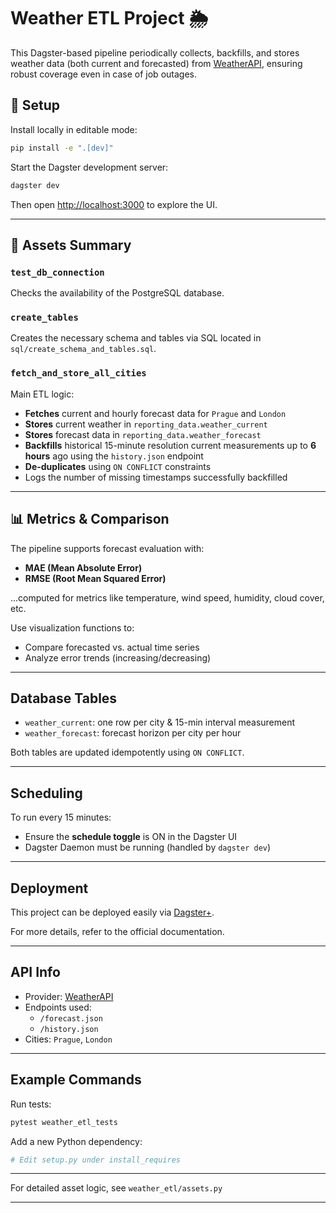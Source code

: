 # Weather ETL Project 🌦️

This Dagster-based pipeline periodically collects, backfills, and stores weather data (both current and forecasted) from [WeatherAPI](https://www.weatherapi.com/), ensuring robust coverage even in case of job outages.

## 🔧 Setup

Install locally in editable mode:

```bash
pip install -e ".[dev]"
```

Start the Dagster development server:

```bash
dagster dev
```

Then open [http://localhost:3000](http://localhost:3000) to explore the UI.

---

## 📅 Assets Summary

### `test_db_connection`
Checks the availability of the PostgreSQL database.

### `create_tables`
Creates the necessary schema and tables via SQL located in `sql/create_schema_and_tables.sql`.

### `fetch_and_store_all_cities`
Main ETL logic:

- **Fetches** current and hourly forecast data for `Prague` and `London`
- **Stores** current weather in `reporting_data.weather_current`
- **Stores** forecast data in `reporting_data.weather_forecast`
- **Backfills** historical 15-minute resolution current measurements up to **6 hours** ago using the `history.json` endpoint
- **De-duplicates** using `ON CONFLICT` constraints
- Logs the number of missing timestamps successfully backfilled

---

## 📊 Metrics & Comparison

The pipeline supports forecast evaluation with:

- **MAE (Mean Absolute Error)**
- **RMSE (Root Mean Squared Error)**

...computed for metrics like temperature, wind speed, humidity, cloud cover, etc.

Use visualization functions to:

- Compare forecasted vs. actual time series
- Analyze error trends (increasing/decreasing)

---

## Database Tables

- `weather_current`: one row per city & 15-min interval measurement
- `weather_forecast`: forecast horizon per city per hour

Both tables are updated idempotently using `ON CONFLICT`.

---

## Scheduling

To run every 15 minutes:
- Ensure the **schedule toggle** is ON in the Dagster UI
- Dagster Daemon must be running (handled by `dagster dev`)

---

##  Deployment

This project can be deployed easily via [Dagster+](https://docs.dagster.io/dagster-plus/).

For more details, refer to the official documentation.

---

## API Info

- Provider: [WeatherAPI](https://www.weatherapi.com/)
- Endpoints used:
  - `/forecast.json`
  - `/history.json`
- Cities: `Prague`, `London`

---

## Example Commands

Run tests:
```bash
pytest weather_etl_tests
```

Add a new Python dependency:
```bash
# Edit setup.py under install_requires
```

---

For detailed asset logic, see `weather_etl/assets.py`

---

